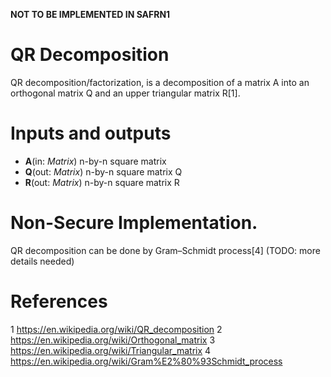**NOT TO BE IMPLEMENTED IN SAFRN1**

# QR Decomposition
QR decomposition/factorization, is a decomposition of a matrix A into an orthogonal matrix Q and an upper triangular matrix R[1].

# Inputs and outputs
* **A**(in: *Matrix*) n-by-n square matrix
* **Q**(out: *Matrix*) n-by-n square matrix Q
* **R**(out: *Matrix*) n-by-n square matrix R

# Non-Secure Implementation.
 QR decomposition can be done by Gram–Schmidt process[4] (TODO: more details needed)

# References
1 https://en.wikipedia.org/wiki/QR_decomposition
2 https://en.wikipedia.org/wiki/Orthogonal_matrix
3 https://en.wikipedia.org/wiki/Triangular_matrix
4 https://en.wikipedia.org/wiki/Gram%E2%80%93Schmidt_process
